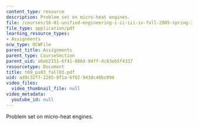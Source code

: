 ```yaml
---
content_type: resource
description: Problem set on micro-heat engines.
file: /courses/16-01-unified-engineering-i-ii-iii-iv-fall-2005-spring-2006/ad9c32f722858f1a6f02943dc48bc094_t09_ps03_fall03.pdf
file_type: application/pdf
learning_resource_types:
- Assignments
ocw_type: OCWFile
parent_title: Assignments
parent_type: CourseSection
parent_uid: a6eb2151-6f41-806d-94ff-dc83eb5f4337
resourcetype: Document
title: t09_ps03_fall03.pdf
uid: ad9c32f7-2285-8f1a-6f02-943dc48bc094
video_files:
  video_thumbnail_file: null
video_metadata:
  youtube_id: null
---
```

Problem set on micro-heat engines.

